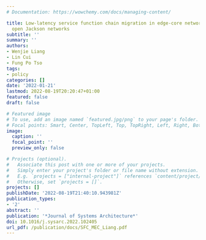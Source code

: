 ```yaml
---
# Documentation: https://wowchemy.com/docs/managing-content/

title: Low-latency service function chain migration in edge-core networks based on
  open Jackson networks
subtitle: ''
summary: ''
authors:
- Wenjie Liang
- Lin Cui
- Fung Po Tso
tags:
- policy
categories: []
date: '2022-01-21'
lastmod: 2022-08-19T20:20:47+01:00
featured: false
draft: false

# Featured image
# To use, add an image named `featured.jpg/png` to your page's folder.
# Focal points: Smart, Center, TopLeft, Top, TopRight, Left, Right, BottomLeft, Bottom, BottomRight.
image:
  caption: ''
  focal_point: ''
  preview_only: false

# Projects (optional).
#   Associate this post with one or more of your projects.
#   Simply enter your project's folder or file name without extension.
#   E.g. `projects = ["internal-project"]` references `content/project/deep-learning/index.md`.
#   Otherwise, set `projects = []`.
projects: []
publishDate: '2022-08-19T21:40:10.943981Z'
publication_types:
- '2'
abstract: ''
publication: '*Journal of Systems Architecture*'
doi: 10.1016/j.sysarc.2022.102405
url_pdf: /publication/docs/SFC_MEC_Liang.pdf
---
```

